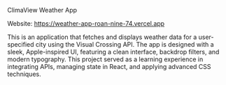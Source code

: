 ClimaView
Weather App

Website: https://weather-app-roan-nine-74.vercel.app

This is an application that fetches and displays weather data for a user-specified city using the Visual Crossing API. The app is designed with a sleek, Apple-inspired UI, featuring a clean interface, backdrop filters, and modern typography. This project served as a learning experience in integrating APIs, managing state in React, and applying advanced CSS techniques.